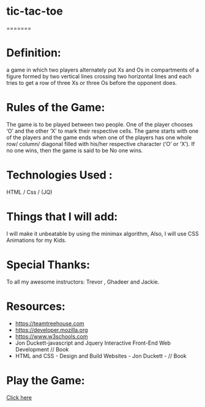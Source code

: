 # tic-tac-toe

=======

# Definition:

a game in which two players alternately put Xs and Os in compartments of a figure formed by two vertical lines crossing two horizontal lines and each tries to get a row of three Xs or three Os before the opponent does.

# Rules of the Game:

The game is to be played between two people.
One of the player chooses ‘O’ and the other ‘X’ to mark their respective cells.
The game starts with one of the players and the game ends when one of the players has one whole row/ column/ diagonal filled with his/her respective character (‘O’ or ‘X’).
If no one wins, then the game is said to be No one wins.


# Technologies Used :

HTML / Css / (JQ)


# Things that I will add:

I will make it unbeatable by using the minimax algorithm,
Also, I will use CSS Animations for my Kids.

# Special Thanks:
 To all my awesome instructors: Trevor , Ghadeer and Jackie.
 
 
 
# Resources:

* https://teamtreehouse.com
* https://developer.mozilla.org
* https://www.w3schools.com
* Jon Duckett-javascript and Jquery  Interactive Front-End Web Development // Book
* HTML and CSS - Design and Build Websites - Jon Duckett - // Book

# Play the Game:

   [Click here]( https://marwah14.github.io/tic-tac-toe/)
    
